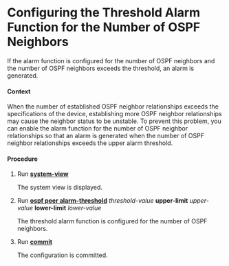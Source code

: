 Configuring the Threshold Alarm Function for the Number of OSPF Neighbors
=========================================================================

If the alarm function is configured for the number of OSPF neighbors and the number of OSPF neighbors exceeds the threshold, an alarm is generated.

#### Context

When the number of established OSPF neighbor relationships exceeds the specifications of the device, establishing more OSPF neighbor relationships may cause the neighbor status to be unstable. To prevent this problem, you can enable the alarm function for the number of OSPF neighbor relationships so that an alarm is generated when the number of OSPF neighbor relationships exceeds the upper alarm threshold.


#### Procedure

1. Run [**system-view**](cmdqueryname=system-view)
   
   
   
   The system view is displayed.
2. Run [**ospf peer alarm-threshold**](cmdqueryname=ospf+peer+alarm-threshold) *threshold-value* **upper-limit** *upper-value* **lower-limit** *lower-value*
   
   
   
   The threshold alarm function is configured for the number of OSPF neighbors.
3. Run [**commit**](cmdqueryname=commit)
   
   
   
   The configuration is committed.